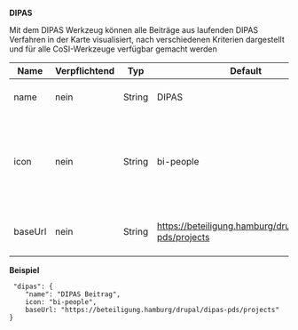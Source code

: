 **DIPAS**

Mit dem DIPAS Werkzeug können alle Beiträge aus laufenden DIPAS Verfahren in der Karte visualisiert, nach verschiedenen Kriterien dargestellt und für alle CoSI-Werkzeuge verfügbar gemacht werden

|Name|Verpflichtend|Typ|Default|Beschreibung|
|----|-------------|---|-------|------------|
|name|nein|String|DIPAS|Name des Werkzeuges im Menu.|
|icon|nein|String|bi-people|CSS Klasse des Glyphicons, das vor dem Toolnamen im Menu angezeigt wird.|
|baseUrl|nein|String|https://beteiligung.hamburg/drupal/dipas-pds/projects|Url der Schnittstelle der DIPAS-Verfahren.|

**Beispiel**
```
 "dipas": {
    "name": "DIPAS Beitrag",
    icon: "bi-people",
    baseUrl: "https://beteiligung.hamburg/drupal/dipas-pds/projects"
}
```
